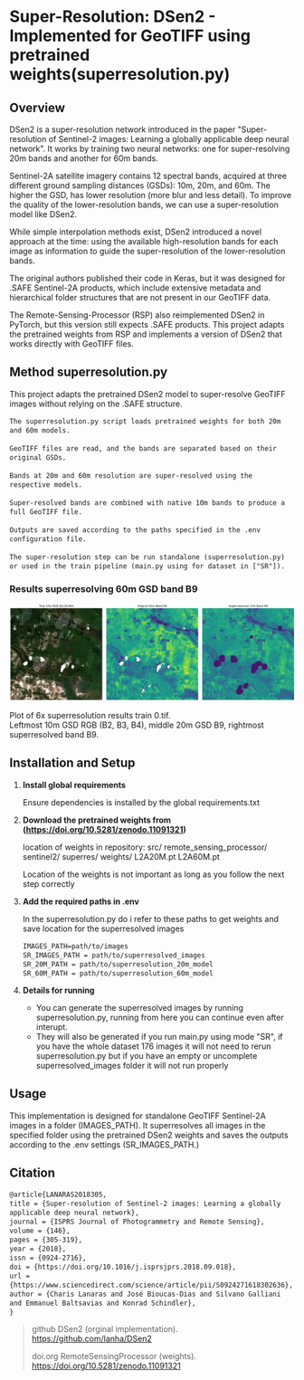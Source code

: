 # Super-Resolution: DSen2 - Implemented for GeoTIFF using pretrained weights(superresolution.py)

## Overview

DSen2 is a super-resolution network introduced in the paper "Super-resolution of Sentinel-2 images: Learning a globally applicable deep neural network".
It works by training two neural networks: one for super-resolving 20m bands and another for 60m bands.

Sentinel-2A satellite imagery contains 12 spectral bands, acquired at three different ground sampling distances (GSDs): 10m, 20m, and 60m. The higher the GSD, has lower resolution (more blur and less detail).
To improve the quality of the lower-resolution bands, we can use a super-resolution model like DSen2.

While simple interpolation methods exist, DSen2 introduced a novel approach at the time: using the available high-resolution bands for each image as information to guide the super-resolution of the lower-resolution bands.

The original authors published their code in Keras, but it was designed for .SAFE Sentinel-2A products, which include extensive metadata and hierarchical folder structures that are not present in our GeoTIFF data.

The Remote-Sensing-Processor (RSP) also reimplemented DSen2 in PyTorch, but this version still expects .SAFE products.
This project adapts the pretrained weights from RSP and implements a version of DSen2 that works directly with GeoTIFF files.

## Method superresolution.py

This project adapts the pretrained DSen2 model to super-resolve GeoTIFF images without relying on the .SAFE structure.

    The superresolution.py script loads pretrained weights for both 20m and 60m models.

    GeoTIFF files are read, and the bands are separated based on their original GSDs.

    Bands at 20m and 60m resolution are super-resolved using the respective models.

    Super-resolved bands are combined with native 10m bands to produce a full GeoTIFF file.

    Outputs are saved according to the paths specified in the .env configuration file.

    The super-resolution step can be run standalone (superresolution.py) or used in the train pipeline (main.py using for dataset in ["SR"]).

### Results superresolving 60m GSD band B9

<img width="800" alt="superresolved_image" src="superres6xresults.png">

Plot of 6x superresolution results train 0.tif.  
Leftmost 10m GSD RGB (B2, B3, B4), middle 20m GSD B9, rightmost superresolved band B9.

## Installation and Setup

1. **Install global requirements**

    Ensure dependencies is installed by the global requirements.txt

2. **Download the pretrained weights from (https://doi.org/10.5281/zenodo.11091321)**

    location of weights in repository:
    src/
        remote_sensing_processor/
            sentinel2/
                superres/
                    weights/
                        L2A20M.pt
                        L2A60M.pt

    Location of the weights is not important as long as you follow the next step correctly

3. **Add the required paths in .env**

    In the superresolution.py do i refer to these paths to get weights
    and save location for the superresolved images

    ```
    IMAGES_PATH=path/to/images
    SR_IMAGES_PATH = path/to/superresolved_images
    SR_20M_PATH = path/to/superresolution_20m_model
    SR_60M_PATH = path/to/superresolution_60m_model
    ```

4. **Details for running**

    - You can generate the superresolved images by running superresolution.py,
    running from here you can continue even after interupt.
    - They will also be generated if you run main.py using mode "SR",
    if you have the whole dataset 176 images it will not need to rerun superresolution.py
    but if you have an empty or uncomplete superresolved_images folder it will not run properly

## Usage

This implementation is designed for standalone GeoTIFF Sentinel-2A images in a folder (IMAGES_PATH).
It superresolves all images in the specified folder using the pretrained DSen2 weights
and saves the outputs according to the .env settings (SR_IMAGES_PATH.)

## Citation

```
@article{LANARAS2018305,
title = {Super-resolution of Sentinel-2 images: Learning a globally applicable deep neural network},
journal = {ISPRS Journal of Photogrammetry and Remote Sensing},
volume = {146},
pages = {305-319},
year = {2018},
issn = {0924-2716},
doi = {https://doi.org/10.1016/j.isprsjprs.2018.09.018},
url = {https://www.sciencedirect.com/science/article/pii/S0924271618302636},
author = {Charis Lanaras and José Bioucas-Dias and Silvano Galliani and Emmanuel Baltsavias and Konrad Schindler},
}
```

> github DSen2 (orginal implementation). https://github.com/lanha/DSen2
>
> doi.org RemoteSensingProcessor (weights). https://doi.org/10.5281/zenodo.11091321